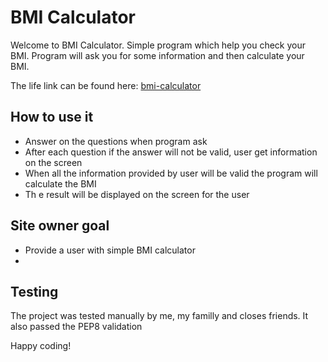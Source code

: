 # BMI Calculator

Welcome to BMI Calculator. Simple program which help you check your BMI. Program will ask you for some information and then calculate your BMI.

The life link can be found here: [bmi-calculator](https://calculate-your-bmi-50a851f64fcf.herokuapp.com/)


## How to use it
- Answer on the questions when program ask
- After each question if the answer will not be valid, user get information on the screen
- When all the information provided by user will be valid the program will calculate the BMI
- Th e result will be displayed on the screen for the user

## Site owner goal
- Provide a user with simple BMI calculator
- 

## Testing
The project was tested manually by me, my familly and closes friends.
It also passed the PEP8 validation



Happy coding!
